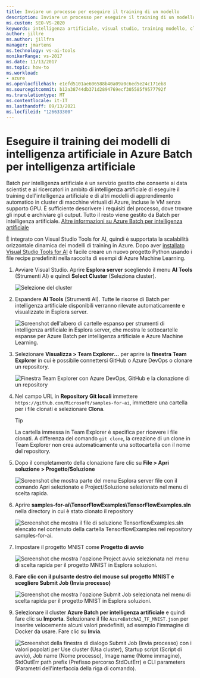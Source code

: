 ```yaml
---
title: Inviare un processo per eseguire il training di un modello
description: Inviare un processo per eseguire il training di un modello usando Azure Batch per intelligenza artificiale
ms.custom: SEO-VS-2020
keywords: intelligenza artificiale, visual studio, training modello, cloud
author: jillre
ms.author: jillfra
manager: jmartens
ms.technology: vs-ai-tools
monikerRange: vs-2017
ms.date: 11/13/2017
ms.topic: how-to
ms.workload:
- azure
ms.openlocfilehash: e1efd5101ae606588b40a09a0c6ed5e24c171eb8
ms.sourcegitcommit: b12a38744db371d2894769ecf305585f9577792f
ms.translationtype: MT
ms.contentlocale: it-IT
ms.lasthandoff: 09/13/2021
ms.locfileid: "126633300"
---
```

# <a name="train-ai-models-in-azure-batch-ai"></a>Eseguire il training dei modelli di intelligenza artificiale in Azure Batch per intelligenza artificiale

Batch per intelligenza artificiale è un servizio gestito che consente ai data scientist e ai ricercatori in ambito di intelligenza artificiale di eseguire il training dell'intelligenza artificiale e di altri modelli di apprendimento automatico in cluster di macchine virtuali di Azure, incluse le VM senza supporto GPU. È sufficiente descrivere i requisiti del processo, dove trovare gli input e archiviare gli output. Tutto il resto viene gestito da Batch per intelligenza artificiale. [Altre informazioni su Azure Batch per intelligenza artificiale](/azure/batch-ai/overview)

È integrato con Visual Studio Tools for AI, quindi è supportata la scalabilità orizzontale dinamica dei modelli di training in Azure.  Dopo aver [installato Visual Studio Tools for AI](installation.md) è facile creare un nuovo progetto Python usando i file recipe predefiniti nella raccolta di esempi di Azure Machine Learning.

1. Avviare Visual Studio. Aprire **Esplora server** scegliendo il menu **AI Tools** (Strumenti AI) e quindi **Select Cluster** (Seleziona cluster).

    ![Selezione del cluster](media/train-model/select-cluster.png)

2. Espandere **AI Tools** (Strumenti AI). Tutte le risorse di Batch per intelligenza artificiale disponibili verranno rilevate automaticamente e visualizzate in Esplora server.

    ![Screenshot dell'albero di cartelle espanso per strumenti di intelligenza artificiale in Esplora server, che mostra le sottocartelle espanse per Azure Batch per intelligenza artificiale e Azure Machine Learning.](media/train-model/batchai.png)

3. Selezionare **Visualizza > Team Explorer...** per aprire la **finestra Team Explorer** in cui è possibile connettersi GitHub o Azure DevOps o clonare un repository.

    ![Finestra Team Explorer con Azure DevOps, GitHub e la clonazione di un repository](media/train-model/team-explorer-devops.png)

4. Nel campo URL in **Repository Git locali** immettere `https://github.com/Microsoft/samples-for-ai`, immettere una cartella per i file clonati e selezionare **Clona**.

    > [!Tip]
    > La cartella immessa in Team Explorer è specifica per ricevere i file clonati. A differenza del comando `git clone`, la creazione di un clone in Team Explorer non crea automaticamente una sottocartella con il nome del repository.

5. Dopo il completamento della clonazione fare clic su **File > Apri soluzione > Progetto/Soluzione**

    ![Screenshot che mostra parte del menu Esplora server file con il comando Apri selezionato e Project/Soluzione selezionato nel menu di scelta rapida.](media/train-model/open-solution.png)

6. Aprire **samples-for-ai\TensorFlowExamples\TensorFlowExamples.sln** nella directory in cui è stato clonato il repository

    ![Screenshot che mostra il file di soluzione TensorflowExamples.sln elencato nel contenuto della cartella TensorflowExamples nel repository samples-for-ai.](media/train-model/tensorflowexamples.png)

7. Impostare il progetto MNIST come **Progetto di avvio**

    ![Screenshot che mostra l'opzione Project avvio selezionata nel menu di scelta rapida per il progetto MNIST in Esplora soluzioni.](media/train-model/mnist-startup.png)

8. <strong>Fare clic con il pulsante **destro del mouse sul progetto MNIST e** scegliere Submit Job **(Invia processo)**</strong>

    ![Screenshot che mostra l'opzione Submit Job selezionata nel menu di scelta rapida per il progetto MNIST in Esplora soluzioni.](media/train-model/submit-job.png)
9. Selezionare il cluster **Azure Batch per intelligenza artificiale** e quindi fare clic su **Importa**. Selezionare il file `AzureBatchAI_TF_MNIST.json` per inserire velocemente alcuni valori predefiniti, ad esempio l'immagine di Docker da usare. Fare clic su **Invia**.

    ![Screenshot della finestra di dialogo Submit Job (Invia processo) con i valori popolati per Use cluster (Usa cluster), Startup script (Script di avvio), Job name (Nome processo), Image name (Nome immagine), StdOutErr path prefix (Prefisso percorso StdOutErr) e CLI parameters (Parametri dell'interfaccia della riga di comando).](media/train-model/submit-batch.png)
